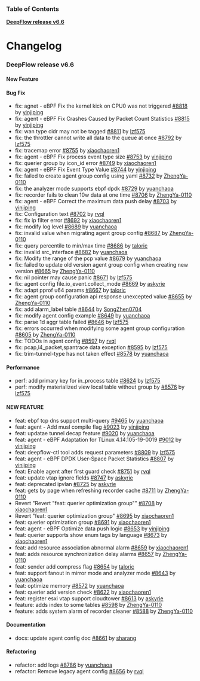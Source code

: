 ### Table of Contents

**[DeepFlow release v6.6](#v6.6)**<br/>

# Changelog

### <a id="v6.6"></a>DeepFlow release v6.6

#### New Feature

#### Bug Fix
* fix: agnet - eBPF Fix the kernel kick on CPU0 was not triggered [#8818](https://github.com/deepflowio/deepflow/pull/8818) by [yinjiping](https://github.com/yinjiping)
* fix: agent - eBPF Fix Crashes Caused by Packet Count Statistics [#8815](https://github.com/deepflowio/deepflow/pull/8815) by [yinjiping](https://github.com/yinjiping)
* fix: wan type cidr may not be tagged [#8811](https://github.com/deepflowio/deepflow/pull/8811) by [lzf575](https://github.com/lzf575)
* fix: the throttler cannot write all data to the queue at once [#8792](https://github.com/deepflowio/deepflow/pull/8792) by [lzf575](https://github.com/lzf575)
* fix: tracemap error [#8755](https://github.com/deepflowio/deepflow/pull/8755) by [xiaochaoren1](https://github.com/xiaochaoren1)
* fix: agent - eBPF Fix process event type size [#8753](https://github.com/deepflowio/deepflow/pull/8753) by [yinjiping](https://github.com/yinjiping)
* fix: querier group by icon_id error [#8749](https://github.com/deepflowio/deepflow/pull/8749) by [xiaochaoren1](https://github.com/xiaochaoren1)
* fix: agent - eBPF Fix Event Type Value [#8744](https://github.com/deepflowio/deepflow/pull/8744) by [yinjiping](https://github.com/yinjiping)
* fix: failed to create agent group config using yaml [#8732](https://github.com/deepflowio/deepflow/pull/8732) by [ZhengYa-0110](https://github.com/ZhengYa-0110)
* fix: the analyzer mode supports ebpf dpdk [#8729](https://github.com/deepflowio/deepflow/pull/8729) by [yuanchaoa](https://github.com/yuanchaoa)
* fix: recorder fails to clean 10w data at one time [#8706](https://github.com/deepflowio/deepflow/pull/8706) by [ZhengYa-0110](https://github.com/ZhengYa-0110)
* fix: agent - eBPF Correct the maximum data push delay [#8703](https://github.com/deepflowio/deepflow/pull/8703) by [yinjiping](https://github.com/yinjiping)
* fix: Configuration text [#8702](https://github.com/deepflowio/deepflow/pull/8702) by [rvql](https://github.com/rvql)
* fix: fix ip filter error [#8692](https://github.com/deepflowio/deepflow/pull/8692) by [xiaochaoren1](https://github.com/xiaochaoren1)
* fix: modify log level [#8689](https://github.com/deepflowio/deepflow/pull/8689) by [yuanchaoa](https://github.com/yuanchaoa)
* fix: invalid value when migrating agent group config [#8687](https://github.com/deepflowio/deepflow/pull/8687) by [ZhengYa-0110](https://github.com/ZhengYa-0110)
* fix: query percentile to min/max time [#8686](https://github.com/deepflowio/deepflow/pull/8686) by [taloric](https://github.com/taloric)
* fix: invalid src_interface [#8682](https://github.com/deepflowio/deepflow/pull/8682) by [yuanchaoa](https://github.com/yuanchaoa)
* fix: Modify the range of the pcp value [#8679](https://github.com/deepflowio/deepflow/pull/8679) by [yuanchaoa](https://github.com/yuanchaoa)
* fix: failed to update old version agent group config when creating new version [#8665](https://github.com/deepflowio/deepflow/pull/8665) by [ZhengYa-0110](https://github.com/ZhengYa-0110)
* fix: nil pointer may cause panic [#8671](https://github.com/deepflowio/deepflow/pull/8671) by [lzf575](https://github.com/lzf575)
* fix: agent config file.io_event.collect_mode [#8669](https://github.com/deepflowio/deepflow/pull/8669) by [askyrie](https://github.com/askyrie)
* fix: adapt pprof u64 params [#8667](https://github.com/deepflowio/deepflow/pull/8667) by [taloric](https://github.com/taloric)
* fix: agent group configuration api response unexcepted value [#8655](https://github.com/deepflowio/deepflow/pull/8655) by [ZhengYa-0110](https://github.com/ZhengYa-0110)
* fix: add alarm_label table [#8644](https://github.com/deepflowio/deepflow/pull/8644) by [SongZhen0704](https://github.com/SongZhen0704)
* fix: modify agent config example [#8649](https://github.com/deepflowio/deepflow/pull/8649) by [yuanchaoa](https://github.com/yuanchaoa)
* fix: parse 1d aggr table failed [#8646](https://github.com/deepflowio/deepflow/pull/8646) by [lzf575](https://github.com/lzf575)
* fix: errors occurred when modifying some agent group configuration [#8605](https://github.com/deepflowio/deepflow/pull/8605) by [ZhengYa-0110](https://github.com/ZhengYa-0110)
* fix: TODOs in agent config [#8597](https://github.com/deepflowio/deepflow/pull/8597) by [rvql](https://github.com/rvql)
* fix: pcap,l4_packet,spantrace data exception [#8595](https://github.com/deepflowio/deepflow/pull/8595) by [lzf575](https://github.com/lzf575)
* fix: trim-tunnel-type has not taken effect [#8578](https://github.com/deepflowio/deepflow/pull/8578) by [yuanchaoa](https://github.com/yuanchaoa)

#### Performance
* perf: add primary key for in_process table [#8624](https://github.com/deepflowio/deepflow/pull/8624) by [lzf575](https://github.com/lzf575)
* perf: modify materialized view local table without group by [#8576](https://github.com/deepflowio/deepflow/pull/8576) by [lzf575](https://github.com/lzf575)

#### NEW FEATURE
* feat: ebpf tcp dns support multi-query [#9465](https://github.com/deepflowio/deepflow/pull/9465) by [yuanchaoa](https://github.com/yuanchaoa)
* feat: agent - Add musl compile flag [#9023](https://github.com/deepflowio/deepflow/pull/9023) by [yinjiping](https://github.com/yinjiping)
* feat: updatae tunnel decap feature [#9020](https://github.com/deepflowio/deepflow/pull/9020) by [yuanchaoa](https://github.com/yuanchaoa)
* feat: agent - eBPF Adaptation for TLinux 4.14.105-19-0019 [#9012](https://github.com/deepflowio/deepflow/pull/9012) by [yinjiping](https://github.com/yinjiping)
* feat: deepflow-ctl tool adds request parameters [#8809](https://github.com/deepflowio/deepflow/pull/8809) by [lzf575](https://github.com/lzf575)
* feat: agent - eBPF DPDK User-Space Packet Statistics [#8807](https://github.com/deepflowio/deepflow/pull/8807) by [yinjiping](https://github.com/yinjiping)
* feat: Enable agent after first guard check [#8751](https://github.com/deepflowio/deepflow/pull/8751) by [rvql](https://github.com/rvql)
* feat: update vtap ignore fields [#8747](https://github.com/deepflowio/deepflow/pull/8747) by [askyrie](https://github.com/askyrie)
* feat: deprecated ipvlan [#8725](https://github.com/deepflowio/deepflow/pull/8725) by [askyrie](https://github.com/askyrie)
* feat: gets by page when refreshing recorder cache [#8711](https://github.com/deepflowio/deepflow/pull/8711) by [ZhengYa-0110](https://github.com/ZhengYa-0110)
* Revert "Revert "feat: querier optimization group"" [#8708](https://github.com/deepflowio/deepflow/pull/8708) by [xiaochaoren1](https://github.com/xiaochaoren1)
* Revert "feat: querier optimization group" [#8695](https://github.com/deepflowio/deepflow/pull/8695) by [xiaochaoren1](https://github.com/xiaochaoren1)
* feat: querier optimization group [#8691](https://github.com/deepflowio/deepflow/pull/8691) by [xiaochaoren1](https://github.com/xiaochaoren1)
* feat: agent - eBPF Optimize data push logic [#8653](https://github.com/deepflowio/deepflow/pull/8653) by [yinjiping](https://github.com/yinjiping)
* feat: querier supports show enum tags by language [#8673](https://github.com/deepflowio/deepflow/pull/8673) by [xiaochaoren1](https://github.com/xiaochaoren1)
* feat: add resource association abnormal alarm [#8659](https://github.com/deepflowio/deepflow/pull/8659) by [xiaochaoren1](https://github.com/xiaochaoren1)
* feat: adds resource synchronization delay alarms [#8657](https://github.com/deepflowio/deepflow/pull/8657) by [ZhengYa-0110](https://github.com/ZhengYa-0110)
* feat: sender add compress flag [#8654](https://github.com/deepflowio/deepflow/pull/8654) by [taloric](https://github.com/taloric)
* feat: support fanout in mirror mode and analyzer mode [#8643](https://github.com/deepflowio/deepflow/pull/8643) by [yuanchaoa](https://github.com/yuanchaoa)
* feat: optimize memory [#8572](https://github.com/deepflowio/deepflow/pull/8572) by [yuanchaoa](https://github.com/yuanchaoa)
* feat: querier add version check [#8622](https://github.com/deepflowio/deepflow/pull/8622) by [xiaochaoren1](https://github.com/xiaochaoren1)
* feat: register esxi vtap support cloudtower [#8613](https://github.com/deepflowio/deepflow/pull/8613) by [askyrie](https://github.com/askyrie)
* feature: adds index to some tables [#8598](https://github.com/deepflowio/deepflow/pull/8598) by [ZhengYa-0110](https://github.com/ZhengYa-0110)
* feature: adds system alarm of recorder cleaner [#8588](https://github.com/deepflowio/deepflow/pull/8588) by [ZhengYa-0110](https://github.com/ZhengYa-0110)

#### Documentation
* docs: update agent config doc [#8661](https://github.com/deepflowio/deepflow/pull/8661) by [sharang](https://github.com/sharang)


#### Refactoring
* refactor: add logs [#8786](https://github.com/deepflowio/deepflow/pull/8786) by [yuanchaoa](https://github.com/yuanchaoa)
* refactor: Remove legacy agent config [#8656](https://github.com/deepflowio/deepflow/pull/8656) by [rvql](https://github.com/rvql)
